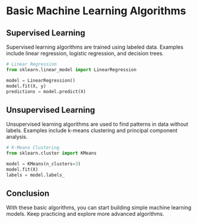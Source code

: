 # Basic Machine Learning Algorithms

## Supervised Learning

Supervised learning algorithms are trained using labeled data. Examples include linear regression, logistic regression, and decision trees.

```python
# Linear Regression
from sklearn.linear_model import LinearRegression

model = LinearRegression()
model.fit(X, y)
predictions = model.predict(X)
```
## Unsupervised Learning
Unsupervised learning algorithms are used to find patterns in data without labels. Examples include k-means clustering and principal component analysis.
```python
# K-Means Clustering
from sklearn.cluster import KMeans

model = KMeans(n_clusters=3)
model.fit(X)
labels = model.labels_
```
## Conclusion
With these basic algorithms, you can start building simple machine learning models. Keep practicing and explore more advanced algorithms.
